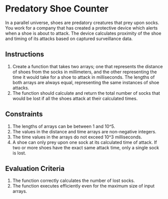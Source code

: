 # Predatory Shoe Counter
In a parallel universe, shoes are predatory creatures that prey upon socks. You work for a company that has created a protective device which alerts when a shoe is about to attack. The device calculates proximity of the shoe and timing of its attacks based on captured surveillance data. 

## Instructions
1. Create a function that takes two arrays; one that represents the distance of shoes from the socks in millimeters, and the other representing the time it would take for a shoe to attack in milliseconds. The lengths of both arrays are always equal, representing the same instances of shoe attacks. 
2. The function should calculate and return the total number of socks that would be lost if all the shoes attack at their calculated times.

## Constraints
1. The lengths of arrays can be between 1 and 10^5.
2. The values in the distance and time arrays are non-negative integers.
3. The time values in the arrays do not exceed 10^3 milliseconds.
4. A shoe can only prey upon one sock at its calculated time of attack. If two or more shoes have the exact same attack time, only a single sock is lost.

## Evaluation Criteria
1. The function correctly calculates the number of lost socks.
2. The function executes efficiently even for the maximum size of input arrays.